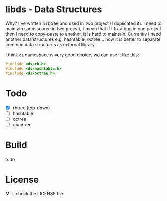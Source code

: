 # libds - Data Structures

Why? I've written a rbtree and used in two project (I duplicated it). 
I need to maintain same source in two project, 
I mean that if I fix a bug in one project then I need to copy-paste to another, it is hard to maintain.
Currently I need another data structures e.g. hashtable, octree... 
now it is better to separate common data structures as external library

I think `ds` namespace is very good choice, we can use it like this:
```C
#include <ds/rb.h>
#include <ds/hashtable.h>
#include <ds/octree.h>
```

# Todo
- [x] rbtree (top-down)
- [ ] hashtable
- [ ] octree
- [ ] quadtree

# Build 
todo

# License
MIT. check the LICENSE file

